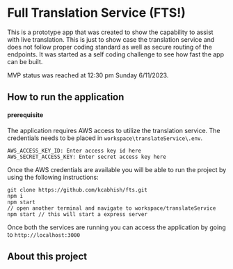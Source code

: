 # Full Translation Service (FTS!)

This is a prototype app that was created to show the capability to assist with live translation. 
This is just to show case the translation service and does not follow proper coding standard as well as secure routing of the endpoints.
It was started as a self coding challenge to see how fast the app can be built.

MVP status was reached at 12:30 pm Sunday 6/11/2023.

## How to run the application
#### prerequisite
The application requires AWS access to utilize the translation service. The credentials needs to be placed in ```workspace\translateService\.env```.
```
AWS_ACCESS_KEY_ID: Enter access key id here
AWS_SECRET_ACCESS_KEY: Enter secret access key here
```
Once the AWS credentials are available you will be able to run the project by using the following instructions:
```
git clone https://github.com/kcabhish/fts.git
npm i
npm start
// open another terminal and navigate to workspace/translateService
npm start // this will start a express server
```
Once both the services are running you can access the application by going to ```http://localhost:3000```

## About this project

